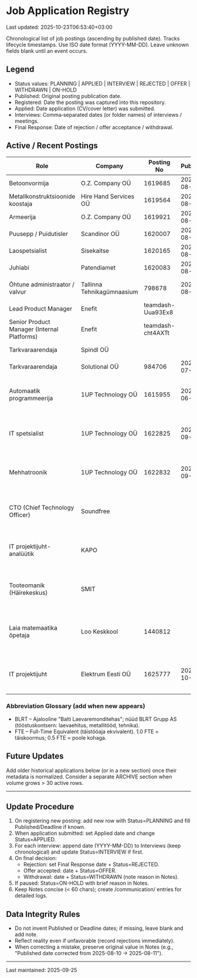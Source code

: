 # Job Application Registry

Last updated: 2025-10-23T06:53:40+03:00

Chronological list of job postings (ascending by published date). Tracks lifecycle timestamps. Use ISO date format (YYYY-MM-DD). Leave unknown fields blank until an event occurs.

## Legend

- Status values: PLANNING | APPLIED | INTERVIEW | REJECTED | OFFER | WITHDRAWN | ON-HOLD
- Published: Original posting publication date.
- Registered: Date the posting was captured into this repository.
- Applied: Date application (CV/cover letter) was submitted.
- Interviews: Comma‑separated dates (or folder names) of interviews / meetings.
- Final Response: Date of rejection / offer acceptance / withdrawal.

## Active / Recent Postings

| Role                             | Company                    | Posting No | Published  | Deadline   | Registered | Applied    | Interviews | Final Response | Status   | Notes                                    |
| -------------------------------- | -------------------------- | ---------- | ---------- | ---------- | ---------- | ---------- | ---------- | -------------- | -------- | ---------------------------------------- |
| Betoonvormija                    | O.Z. Company OÜ            | 1619685    | 2025-08-06 | 2025-09-04 | 2025-08-12 |            |            |                | PLANNING | Renditöö BETONEKS                        |
| Metallkonstruktsioonide koostaja | Hire Hand Services OÜ      | 1619564    | 2025-08-06 | 2025-09-05 | 2025-08-12 |            |            |                | PLANNING | DEFER (fookus IT); BLRT; 5 kohta         |
| Armeerija                        | O.Z. Company OÜ            | 1619921    | 2025-08-08 | 2025-09-05 | 2025-08-12 |            |            |                | PLANNING | Renditöö BETONEKS                        |
| Puusepp / Puidutisler            | Scandinor OÜ               | 1620007    | 2025-08-08 | 2025-09-07 | 2025-08-12 |            |            |                | PLANNING | 4 openings                               |
| Laospetsialist                   | Sisekaitse                 | 1620165    | 2025-08-11 | 2025-08-21 | 2025-08-12 |            |            |                | PLANNING | Archive captured 2025-08-12              |
| Juhiabi                          | Patendiamet                | 1620083    | 2025-08-11 | 2025-08-24 | 2025-08-12 |            |            |                | PLANNING | Verbatim text provided by user           |
| Õhtune administraator / valvur   | Tallinna Tehnikagümnaasium | 798678     | 2025-08-11 | 2025-08-14 | 2025-08-12 | 2025-08-14 |            |                | APPLIED  | Evening shift, 0.5 FTE (half-time), €443 |
| Lead Product Manager             | Enefit                     | teamdash-Uua93Ex8 |            | 2025-08-17 | 2025-08-14 |            |            | 2025-08-27     | REJECTED | Teamdash posting                         |
| Senior Product Manager (Internal Platforms) | Enefit           | teamdash-cht4AXTt |            | 2025-08-31 | 2025-08-14 |            |            |                | PLANNING | Teamdash posting                         |
| Tarkvaraarendaja                 | Spindl OÜ                  |            |            |            | 2025-08-28 | 2025-08-28 |            |                | APPLIED  |                                          |
| Tarkvaraarendaja                 | Solutional OÜ              | 984706     | 2025-07-30 | 2025-08-29 | 2025-08-28 |            |            |                | PLANNING |                                          |
| Automaatik programmeerija        | 1UP Technology OÜ          | 1615955    | 2025-06-27 | 2025-09-17 | 2025-09-10 | 2025-09-17 | 2025-09-26 | 2025-10-03     | REJECTED | €1900; valitud teised; tagasiside palve 2025-10-09 (ootan vastust)    |
| IT spetsialist                   | 1UP Technology OÜ          | 1622825    | 2025-09-05 | 2025-09-19 | 2025-09-10 | 2025-09-17 | 2025-09-26 | 2025-10-03     | REJECTED | €800-1800; valitud teised; tagasiside palve 2025-10-09 (ootan vastust)|
| Mehhatroonik                     | 1UP Technology OÜ          | 1622832    | 2025-09-05 | 2025-09-19 | 2025-09-10 | 2025-09-17 | 2025-09-26 | 2025-10-03     | REJECTED | PRIMARY FOCUS; €1200-2000; valitud teised; tagasiside palve 2025-10-09|
| CTO (Chief Technology Officer)   | Soundfree                  |            |            |            | 2025-09-15 |            | 2025-09-17 |                | INTERVIEW| Introduced by Otto Mättas; informal meeting at office Haabersti 5       |
| IT projektijuht-analüütik        | KAPO                       |            |            | 2025-09-30 | 2025-09-29 | 2025-09-29 |            |                | APPLIED  | Riigisaladus, julgeolekukontroll; BPMN/UML; motiv. avaldus + CV + palk |
| Tooteomanik (Häirekeskus)        | SMIT                       |            |            | 2025-10-08 | 2025-09-29 | 2025-09-30 |            | 2025-10-08     | REJECTED | Product Owner; häirekeskus 112; kõrge konkurents; eelnev kogemus puudus |
| Laia matemaatika õpetaja         | Loo Keskkool               | 1440812    |            | 2025-10-15 | 2025-10-09 | 2025-10-09 |            |                | APPLIED  | CV.ee; pedagoogiline kvalifikatsioon puudub; mentorabi; TÜ matemaatika |
| IT projektijuht                  | Elektrum Eesti OÜ          | 1625777    | 2025-10-07 | 2025-11-05 | 2025-10-17 | 2025-10-17 | 2025-10-22 |                | INTERVIEW| Screening call w/ Gerli Golberg; HW received (deadline 2025-10-26) |

### Abbreviation Glossary (add when new appears)

- BLRT – Ajalooline "Balti Laevaremonditehas"; nüüd BLRT Grupp AS (tööstuskontsern: laevaehitus, metallitööd, tehnika).
- FTE – Full-Time Equivalent (täistööaja ekvivalent). 1.0 FTE = täiskoormus; 0.5 FTE = poole kohaga.

## Future Updates

Add older historical applications below (or in a new section) once their metadata is normalized. Consider a separate ARCHIVE section when volume grows > 30 active rows.

---

## Update Procedure

1. On registering new posting: add new row with Status=PLANNING and fill Published/Deadline if known.
2. When application submitted: set Applied date and change Status=APPLIED.
3. For each interview: append date (YYYY-MM-DD) to Interviews (keep chronological) and update Status=INTERVIEW if first.
4. On final decision:
   - Rejection: set Final Response date + Status=REJECTED.
   - Offer accepted: date + Status=OFFER.
   - Withdrawal: date + Status=WITHDRAWN (note reason in Notes).
5. If paused: Status=ON-HOLD with brief reason in Notes.
6. Keep Notes concise (< 60 chars); create /communication/ entries for detailed logs.

## Data Integrity Rules

- Do not invent Published or Deadline dates; if missing, leave blank and add note.
- Reflect reality even if unfavorable (record rejections immediately).
- When correcting a mistake, preserve original value in Notes (e.g., "Published date corrected from 2025-08-10 → 2025-08-11").

---

Last maintained: 2025-09-25
